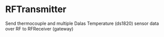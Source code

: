 # RFTransmitter
Send thermocouple and multiple Dalas Temperature (ds1820) sensor data over RF to RFReceiver (gateway)
